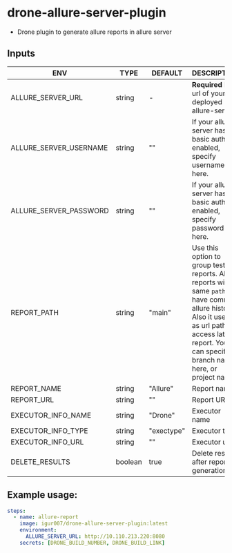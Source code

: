 # **drone-allure-server-plugin**
- Drone plugin to generate allure reports in allure server 

## Inputs

**ENV**                      | **TYPE**                 | **DEFAULT** | **DESCRIPTION**
-----------------------------|--------------------------|-------------|----------------------------------------------------------------------------------------------------------------------------------------------------------
ALLURE_SERVER_URL            | string                   | -           | **Required** Full url of your deployed allure-server
ALLURE_SERVER_USERNAME       | string                   | ""          | If your allure-server has basic auth enabled, specify username here.
ALLURE_SERVER_PASSWORD       | string                   | ""          | If your allure-server has basic auth enabled, specify password here.
REPORT_PATH                  | string                   | "main"      | Use this option to group test reports. All reports with same `path` will have common allure history. Also it used as url path to access latest report. You can specify branch name here, or project name.
REPORT_NAME                  | string                   | "Allure"    | Report name
REPORT_URL                   | string                   | ""          | Report URL
EXECUTOR_INFO_NAME           | string                   | "Drone"     | Executor name
EXECUTOR_INFO_TYPE           | string                   | "exectype"  | Executor type
EXECUTOR_INFO_URL            | string                   | ""          | Executor url
DELETE_RESULTS               | boolean                  | true        | Delete results after report generation.


## Example usage:
```yml
steps:
  - name: allure-report
    image: igur007/drone-allure-server-plugin:latest
    environment:
      ALLURE_SERVER_URL: http://10.110.213.220:8080
    secrets: [DRONE_BUILD_NUMBER, DRONE_BUILD_LINK]